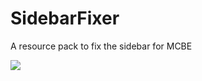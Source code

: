 # SidebarFixer
A resource pack to fix the sidebar for MCBE

<img src="https://img.shields.io/github/downloads/haineko0407/SidebarFixer/total?style=for-the-badge">
